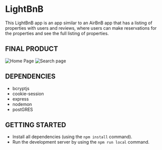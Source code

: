 
# LightBnB


This LightBnB app is an app similar to an AirBnB app that has a listing of properties with users and reviews, where users can make reservations for the properties and see the full listing of properties. 

## FINAL PRODUCT
![Home Page](https://user-images.githubusercontent.com/17488154/235320231-e6457ef4-8b4d-4b80-9272-97aaf77cdb87.png)
![Search page](https://user-images.githubusercontent.com/17488154/235320247-31a95b55-c4be-4689-aa2f-16f014130c29.png)





## DEPENDENCIES 

- bcryptjs
- cookie-session
- express 
- nodemon 
- postGRES

## GETTING STARTED

- Install all dependencies (using the `npm install` command).
- Run the development server by using the `npm run local` command. 
